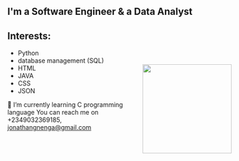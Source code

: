 ## I'm a Software Engineer & a Data Analyst ##

## Interests: ##              
- Python
- database management (SQL)
- HTML                         <img src="https://user-images.githubusercontent.com/111250548/196680278-ec6e9326-e09c-4c6b-90e7-ed99855c61bb.jpg" align="right" weight="200" height="200">
- JAVA
- CSS
- JSON
 
 🌱 I’m currently learning C programming language 
You can reach me on +2349032369185,  jonathangnenga@gmail.com




<!---
serena0012/serena0012 is a ✨ special ✨ repository because its `README.md` (this file) appears on your GitHub profile.
You can click the Preview link to take a look at your changes.
--->
